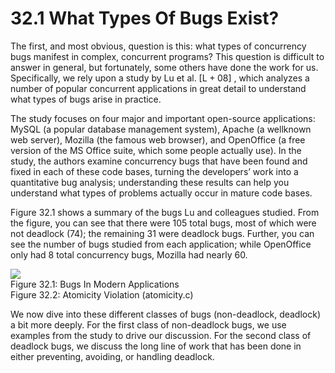 # 32.1 What Types Of Bugs Exist?  

The first, and most obvious, question is this: what types of concurrency bugs manifest in complex, concurrent programs? This question is difficult to answer in general, but fortunately, some others have done the work for us. Specifically, we rely upon a study by Lu et al. $\left[ \mathrm { L } { + } 0 8 \right]$ , which analyzes a number of popular concurrent applications in great detail to understand what types of bugs arise in practice.  

The study focuses on four major and important open-source applications: MySQL (a popular database management system), Apache (a wellknown web server), Mozilla (the famous web browser), and OpenOffice (a free version of the MS Office suite, which some people actually use). In the study, the authors examine concurrency bugs that have been found and fixed in each of these code bases, turning the developers’ work into a quantitative bug analysis; understanding these results can help you understand what types of problems actually occur in mature code bases.  

Figure 32.1 shows a summary of the bugs Lu and colleagues studied. From the figure, you can see that there were 105 total bugs, most of which were not deadlock (74); the remaining 31 were deadlock bugs. Further, you can see the number of bugs studied from each application; while OpenOffice only had 8 total concurrency bugs, Mozilla had nearly 60.  

![](images/8ee0a16ecc0c384f60181d4abba400c986cc25cf8c3502ae9de7484d6a7fde91.jpg)  
Figure 32.1: Bugs In Modern Applications   
Figure 32.2: Atomicity Violation (atomicity.c)  

We now dive into these different classes of bugs (non-deadlock, deadlock) a bit more deeply. For the first class of non-deadlock bugs, we use examples from the study to drive our discussion. For the second class of deadlock bugs, we discuss the long line of work that has been done in either preventing, avoiding, or handling deadlock.  

